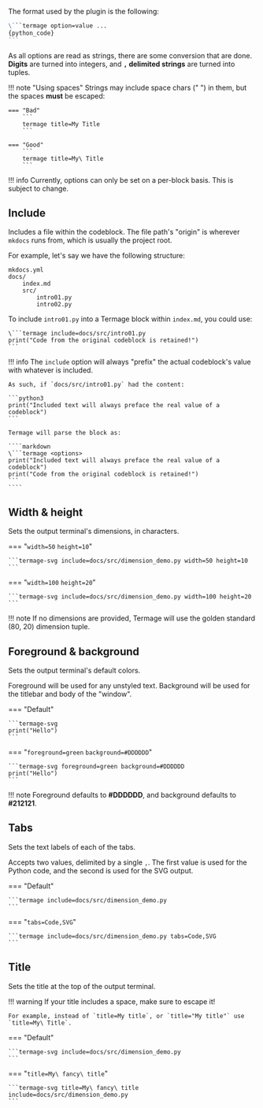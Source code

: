 The format used by the plugin is the following:

````markdown
\```termage option=value ...
{python_code}
```
````

As all options are read as strings, there are some conversion that are done. **Digits** are turned into integers, and **`,` delimited strings** are turned into tuples.

!!! note "Using spaces"
    Strings may include space chars (" ") in them, but the spaces **must** be escaped:

    === "Bad"
        ```
        termage title=My Title
        ```

    === "Good"
        ```
        termage title=My\ Title
        ```

!!! info
    Currently, options can only be set on a per-block basis. This is subject to change.

## Include

Includes a file within the codeblock. The file path's "origin" is wherever `mkdocs` runs from, which is usually the project root.

For example, let's say we have the following structure:

```
mkdocs.yml
docs/
    index.md 
    src/
        intro01.py
        intro02.py
```

To include `intro01.py` into a Termage block within `index.md`, you could use:

````
\```termage include=docs/src/intro01.py
print("Code from the original codeblock is retained!")
```
````

!!! info
    The `include` option will always "prefix" the actual codeblock's value with whatever is included.

    As such, if `docs/src/intro01.py` had the content:

    ```python3
    print("Included text will always preface the real value of a codeblock")
    ```

    Termage will parse the block as:

    ````markdown
    \```termage <options>
    print("Included text will always preface the real value of a codeblock")
    print("Code from the original codeblock is retained!")
    ```
    ````


## Width & height

Sets the output terminal's dimensions, in characters.


=== "`width=50` `height=10`"

    ```termage-svg include=docs/src/dimension_demo.py width=50 height=10
    ```

=== "`width=100` `height=20`"

    ```termage-svg include=docs/src/dimension_demo.py width=100 height=20
    ```

!!! note
    If no dimensions are provided, Termage will use the golden standard (80, 20) dimension tuple.


## Foreground & background

Sets the output terminal's default colors.

Foreground will be used for any unstyled text. Background will be used for the titlebar and body of the "window".

=== "Default"

    ```termage-svg
    print("Hello")
    ```

=== "`foreground=green` `background=#DDDDDD`"

    ```termage-svg foreground=green background=#DDDDDD
    print("Hello")
    ```

!!! note
    Foreground defaults to __#DDDDDD__, and background defaults to __#212121__.


## Tabs

Sets the text labels of each of the tabs.

Accepts two values, delimited by a single `,`. The first value is used for the Python code, and the second is used for the SVG output.

=== "Default"

    ```termage include=docs/src/dimension_demo.py
    ```

=== "`tabs=Code,SVG`"

    ```termage include=docs/src/dimension_demo.py tabs=Code,SVG
    ```

## Title

Sets the title at the top of the output terminal.

!!! warning
    If your title includes a space, make sure to escape it!

    For example, instead of `title=My title`, or `title="My title"` use `title=My\ Title`.

=== "Default"

    ```termage-svg include=docs/src/dimension_demo.py
    ```

=== "`title=My\ fancy\ title`"

    ```termage-svg title=My\ fancy\ title include=docs/src/dimension_demo.py 
    ```

